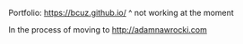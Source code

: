 Portfolio: https://bcuz.github.io/
^ not working at the moment

In the process of moving to http://adamnawrocki.com